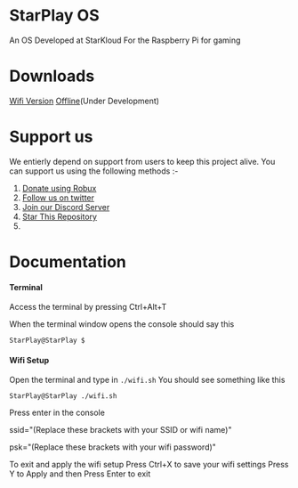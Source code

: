 # StarPlay OS

An OS Developed at StarKloud For the Raspberry Pi for gaming

# Downloads
 [Wifi Version]()
 [Offline]()(Under Development)
# Support us

 We entierly depend on support from users to keep this project alive. You can support us using the following methods :-
 
   1. [Donate using Robux]()
   2. [Follow us on twitter]()
   3. [Join our Discord Server](https://discord.gg/rPQJfGBqa3)
   4. [Star This Repository](https://github.com/eshangonemad/StarPlay-OS/)
   5. []()

# Documentation

#### Terminal
 
 Access the terminal by pressing Ctrl+Alt+T 
 
 When the terminal window opens the console should say this
 
 `StarPlay@StarPlay $` 
 
 #### Wifi Setup
 
 Open the terminal and type in `./wifi.sh`      You should see something like this
 
 `StarPlay@StarPlay ./wifi.sh`
 
 
Press enter in the console


ssid="(Replace these brackets with your SSID or wifi name)"


psk="(Replace these brackets with your wifi password)"

To exit and apply the wifi setup Press Ctrl+X to save your wifi settings Press Y to Apply and then Press Enter to exit

#### 


